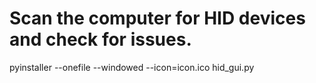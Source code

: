 # Scan the computer for HID devices and check for issues.

pyinstaller --onefile --windowed --icon=icon.ico hid_gui.py
